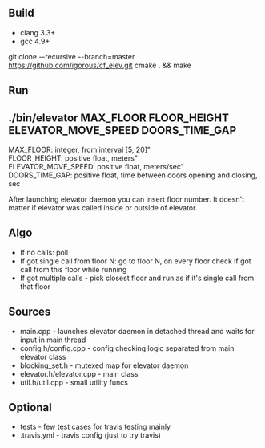 ## Build

- clang 3.3+
- gcc 4.9+

git clone --recursive --branch=master https://github.com/igorous/cf_elev.git
cmake . && make

## Run

./bin/elevator MAX_FLOOR FLOOR_HEIGHT ELEVATOR_MOVE_SPEED DOORS_TIME_GAP
---------------------------------------------------------------------------
MAX_FLOOR: integer, from interval [5, 20]"                                 
FLOOR_HEIGHT: positive float, meters"                                      
ELEVATOR_MOVE_SPEED: positive float, meters/sec"                           
DOORS_TIME_GAP: positive float, time between doors opening and closing, sec

After launching elevator daemon you can insert floor number. It doesn't matter
if elevator was called inside or outside of elevator.


## Algo
- If no calls: poll
- If got single call from floor N: go to floor N, on every floor check if got call from this floor
while running
- If got multiple calls - pick closest floor and run as if it's single call from that floor


## Sources
- main.cpp - launches elevator daemon in detached thread and waits for input in main thread
- config.h/config.cpp - config checking logic separated from main elevator class
- blocking_set.h - mutexed map for elevator daemon
- elevator.h/elevator.cpp - main class
- util.h/util.cpp - small utility funcs


## Optional
- tests - few test cases for travis testing mainly
- .travis.yml - travis config (just to try travis)
